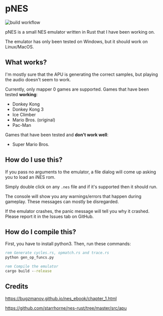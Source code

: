 # pNES
![build workflow](https://github.com/XEN486/NES/actions/workflows/build.yml/badge.svg)

pNES is a small NES emulator written in Rust that I have been working on.

The emulator has only been tested on Windows, but it should work on Linux/MacOS.

## What works?
I'm mostly sure that the APU is generating the correct samples, but playing the audio doesn't seem to work.

Currently, only mapper 0 games are supported. Games that have been tested **working**:
- Donkey Kong
- Donkey Kong 3
- Ice Climber
- Mario Bros. (original)
- Pac-Man

Games that have been tested and **don't work well**:
- Super Mario Bros.

## How do I use this?
If you pass no arguments to the emulator, a file dialog will come up asking you to load an iNES rom.

Simply double click on any ``.nes`` file and if it's supported then it should run.

The console will show you any warnings/errors that happen during gameplay. These messages can mostly be disregarded.

If the emulator crashes, the panic message will tell you why it crashed. Please report it in the Issues tab on GitHub.

## How do I compile this?
First, you have to install python3. Then, run these commands:
```bat
rem Generate cycles.rs, opmatch.rs and trace.rs
python gen_op_funcs.py

rem Compile the emulator
cargo build --release
```

## Credits
https://bugzmanov.github.io/nes_ebook/chapter_1.html

https://github.com/starrhorne/nes-rust/tree/master/src/apu

